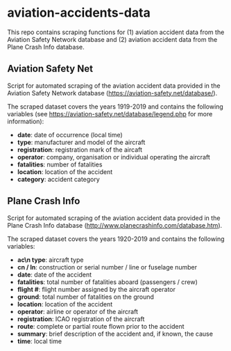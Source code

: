 # aviation-accidents-data

This repo contains scraping functions for (1) aviation accident data from the Aviation Safety Network database and (2) aviation accident data from the Plane Crash Info database.

## Aviation Safety Net

Script for automated scraping of the aviation accident data provided in the Aviation Safety Network database (https://aviation-safety.net/database/).

The scraped dataset covers the years 1919-2019 and contains the following variables (see https://aviation-safety.net/database/legend.php for more information):
* **date**: date of occurrence (local time)
* **type**: manufacturer and model of the aircraft
* **registration**: registration mark of the aircaft 	
* **operator**: company, organisation or individual operating the aircraft 	
* **fatalities**: number of fatalities  	
* **location**: location of the accident
* **category**: accident category


## Plane Crash Info

Script for automated scraping of the aviation accident data provided in the Plane Crash Info database (http://www.planecrashinfo.com/database.htm).

The scraped dataset covers the years 1920-2019 and contains the following variables:
* **ac\n type**: aircraft type
* **cn / ln**: construction or serial number / line or fuselage number
* **date**: date of the accident	
* **fatalities**: total number of fatalities aboard (passengers / crew)
* **flight #**: flight number assigned by the aircraft operator  	
* **ground**: total number of fatalities on the ground
* **location**: location of the accident
* **operator**: airline or operator of the aircraft
* **registration**: ICAO registration of the aircraft
* **route**: complete or partial route flown prior to the accident
* **summary**: brief description of the accident and, if known, the cause
* **time**: local time
